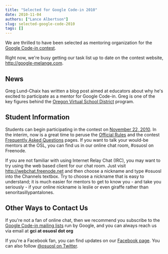 ```yaml
---
title: "Selected for Google Code-in 2010"
date: 2010-11-04
authors: ["Lance Albertson"]
slug: selected-google-code-2010
tags: []
---
```


We are thrilled to have been selected as mentoring organization for the
[Google Code-in contest](http://code.google.com/gci).

Right now, we're busy getting our task list up to date on the contest website, <http://google-melange.com>.

## News

Greg Lund-Chaix has written a blog post aimed at educators about why he's excited to participate as a mentor for Google
Code-in. Greg is one of the key figures behind the [Oregon Virtual School District](http://orvsd.org/) program.

## Student Information

Students can begin participating in the contest on
[November 22, 2010](http://www.google-melange.com/document/show/gci_program/google/gci2010/timeline). In the interim,
now is a great time to peruse the
[Official Rules](http://www.google-melange.com/document/show/gci_program/google/gci2010/rules) and the contest
[Frequently Asked Questions](http://www.google-melange.com/document/show/gci_program/google/gci2010/faqs) pages. If you
want to talk your would-be mentors at the OSL, you can find us in our online chat room, #osuosl on Freenode.

If you are not familiar with using Internet Relay Chat (IRC), you may want to try using the web based client for our
chat room. Just visit <http://webchat.freenode.net> and then choose a nickname and type #osuosl into the Channels
textbox. Try to choose a nickname that is easy to understand; it is much easier for mentors to get to know you - and
take you seriously - if your online nickname is leslie or even giraffe rather than senoritasillypantalones.

## Other Ways to Contact Us

If you're not a fan of online chat, then we recommend you subscribe to the
[Google Code-in mailing lists](http://www.google-melange.com/document/show/gci_program/google/gci2010/faqs#questions)
run by Google, and you can always reach us via email at **gci at osuosl dot org**

If you're a Facebook fan, you can find updates on our
[Facebook page](http://www.facebook.com/pages/Corvallis-OR/Open-Source-Lab/9136692949). You can also follow
[@osuosl on Twitter](http://twitter.com/osuosl).
